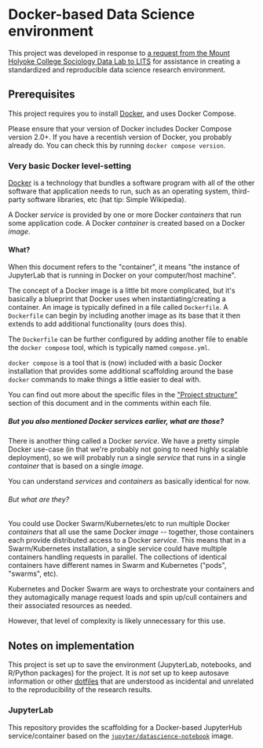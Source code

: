 # Docker-based Data Science environment

This project was developed in response to [a request from the Mount Holyoke College Sociology Data Lab to LITS](https://docs.google.com/document/d/1aEAwJX2ccDEbcrMphFKG6Z8XaFU-yQ4xG-hqFXWdCT0/edit) for assistance in creating a standardized and reproducible data science research environment.



## Prerequisites

This project requires you to install [Docker](https://www.docker.com/), and uses Docker Compose. 

Please ensure that your version of Docker includes Docker Compose version 2.0+. If you have a recentish version of Docker, you probably already do. You can check this by running `docker compose version`.


### Very basic Docker level-setting

[Docker](https://simple.wikipedia.org/wiki/Docker_(software)) is a technology that bundles a software program with all of the other software that application needs to run, such as an operating system, third-party software libraries, etc (hat tip: Simple Wikipedia).

A Docker _service_ is provided by one or more Docker _containers_ that run some application code. A Docker _container_ is created based on a Docker _image_.

#### What? 

When this document refers to the "container", it means "the instance of JupyterLab that is running in Docker on your computer/host machine". 

The concept of a Docker image is a little bit more complicated, but it's basically a blueprint that Docker uses when instantiating/creating a container. An image is typically defined in a file called `Dockerfile`. A `Dockerfile` can begin by including another image as its base that it then extends to add additional functionality (ours does this). 

The `Dockerfile` can be further configured by adding another file to enable the `docker compose` tool, which is typically named `compose.yml`. 

`docker compose` is a tool that is (now) included with a basic Docker installation that provides some additional scaffolding around the base `docker` commands to make things a little easier to deal with.

You can find out more about the specific files in the ["Project structure"](#project-structure) section of this document and in the comments within each file.

##### But you also mentioned Docker services earlier, what are those?

There is another thing called a Docker _service_. We have a pretty simple Docker use-case (in that we're probably not going to need highly scalable deployment), so we will probably run a single _service_ that runs in a single _container_ that is based on a single _image_. 

You can understand _services_ and _containers_ as basically identical for now.

###### But what _are_ they?

You could use Docker Swarm/Kubernetes/etc to run multiple Docker _containers_ that all use the same Docker _image_ -- together, those containers each provide distributed access to a Docker _service_. This means that in a Swarm/Kubernetes installation, a single service could have multiple containers handling requests in parallel. The collections of identical containers have different names in Swarm and Kubernetes ("pods", "swarms", etc). 

Kubernetes and Docker Swarm are ways to orchestrate your containers and they automagically manage request loads and spin up/cull containers and their associated resources as needed.

However, that level of complexity is likely unnecessary for this use.



## Notes on implementation

This project is set up to save the environment (JupyterLab, notebooks, and R/Python packages) for the project. It is _not_ set up to keep autosave information or other [dotfiles](https://en.wikipedia.org/wiki/Hidden_file_and_hidden_directory) that are understood as incidental and unrelated to the reproducibility of the research results.


### JupyterLab

This repository provides the scaffolding for a Docker-based JupyterHub service/container based on the [`jupyter/datascience-notebook`](https://jupyter-docker-stacks.readthedocs.io/en/latest/using/selecting.html#jupyter-datascience-notebook) image.

